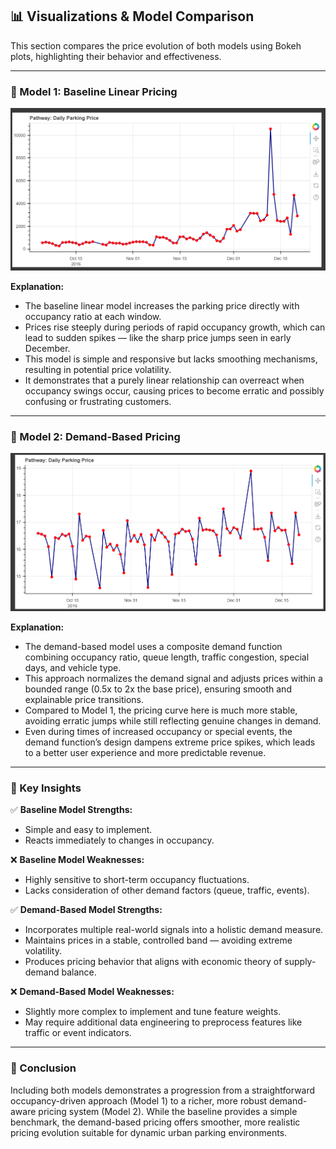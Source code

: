 ## 📊 Visualizations & Model Comparison

This section compares the price evolution of both models using Bokeh plots, highlighting their behavior and effectiveness.

---

### 🔹 Model 1: Baseline Linear Pricing

![Model 1: Baseline Pricing](./model1_baseline.png)

**Explanation:**
- The baseline linear model increases the parking price directly with occupancy ratio at each window.
- Prices rise steeply during periods of rapid occupancy growth, which can lead to sudden spikes — like the sharp price jumps seen in early December.
- This model is simple and responsive but lacks smoothing mechanisms, resulting in potential price volatility.
- It demonstrates that a purely linear relationship can overreact when occupancy swings occur, causing prices to become erratic and possibly confusing or frustrating customers.

---

### 🔹 Model 2: Demand-Based Pricing

![Model 2: Demand-Based Pricing](./model2_demand.png)

**Explanation:**
- The demand-based model uses a composite demand function combining occupancy ratio, queue length, traffic congestion, special days, and vehicle type.
- This approach normalizes the demand signal and adjusts prices within a bounded range (0.5x to 2x the base price), ensuring smooth and explainable price transitions.
- Compared to Model 1, the pricing curve here is much more stable, avoiding erratic jumps while still reflecting genuine changes in demand.
- Even during times of increased occupancy or special events, the demand function’s design dampens extreme price spikes, which leads to a better user experience and more predictable revenue.

---

### 🔎 Key Insights

✅ **Baseline Model Strengths:**
- Simple and easy to implement.
- Reacts immediately to changes in occupancy.

❌ **Baseline Model Weaknesses:**
- Highly sensitive to short-term occupancy fluctuations.
- Lacks consideration of other demand factors (queue, traffic, events).

✅ **Demand-Based Model Strengths:**
- Incorporates multiple real-world signals into a holistic demand measure.
- Maintains prices in a stable, controlled band — avoiding extreme volatility.
- Produces pricing behavior that aligns with economic theory of supply-demand balance.

❌ **Demand-Based Model Weaknesses:**
- Slightly more complex to implement and tune feature weights.
- May require additional data engineering to preprocess features like traffic or event indicators.

---

### 📌 Conclusion

Including both models demonstrates a progression from a straightforward occupancy-driven approach (Model 1) to a richer, more robust demand-aware pricing system (Model 2). While the baseline provides a simple benchmark, the demand-based pricing offers smoother, more realistic pricing evolution suitable for dynamic urban parking environments.
